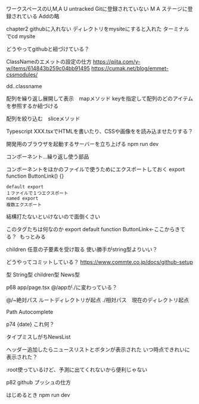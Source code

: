 
ワークスペースのU,M,A
U untracked Gitに登録されていない
M 
A ステージに登録されている Addの略

chapter2
githubに入れない
ディレクトリをmysiteにすると入れた
ターミナルでcd mysite

どうやってgithubと紐づけている？

ClassNameのエメットの設定の仕方
https://qiita.com/y-w/items/614843b259c04bb91495
https://cumak.net/blog/emmet-cssmodules/

dd..classname

配列を繰り返し展開して表示　mapメソッド
keyを指定して配列のどのアイテムを参照するか紐づける

配列を絞り込む　sliceメソッド

Typescript
XXX.tsxでHTMLを書いたり、CSSや画像をを読み込ませたりする？

開発用のブラウザを起動するサーバーを立ち上げる
npm run dev

<!-- 2024 10 04 -->
コンポーネント…繰り返し使う部品

コンポーネントをほかのファイルで使うためにエクスポートしておく
export function ButtonLink() {}

    default export
    １ファイルで１つエクスポート
    named export
    複数エクスポート

結構打たないといけないので面倒くさい

このタグたちは何なのか
export default function ButtonLink←ここからきてる？
<Image src="/clock.svg" alt="" width={16} height={16} priority/>
<ButtonLink href="/news">もっとみる</ButtonLink>

children
任意の子要素を受け取る
使い勝手がstring型よりいい？

どうやってコミットしている？
https://www.commte.co.jp/docs/github-setup


型
String型
children型
News型

p68 app/page.tsx @/appが./に変わっている？

@/~絶対パス ルートディレクトリが起点
./相対パス　現在のディレクトリ起点

Path Autocomplete

p74
{date} これ何？

タイプミスしがちNewsList

ヘッダー追加したらニュースリストとボタンが表示された
いつ時点できれいに表示された？

:root使っているけど、予測に出てくれないから便利じゃない

p82
github プッシュの仕方

はじめるとき
npm run dev